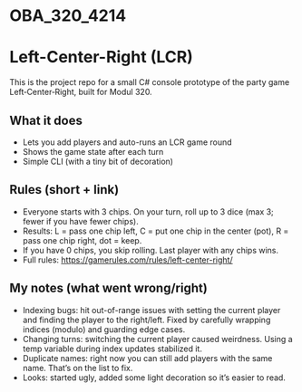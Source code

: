 # OBA_320_4214

# Left-Center-Right (LCR)

This is the project repo for a small C# console prototype of the party game Left‑Center‑Right, built for Modul 320.

## What it does

- Lets you add players and auto-runs an LCR game round
- Shows the game state after each turn
- Simple CLI (with a tiny bit of decoration)

## Rules (short + link)

- Everyone starts with 3 chips. On your turn, roll up to 3 dice (max 3; fewer if you have fewer chips).
- Results: L = pass one chip left, C = put one chip in the center (pot), R = pass one chip right, dot = keep.
- If you have 0 chips, you skip rolling. Last player with any chips wins.
- Full rules: https://gamerules.com/rules/left-center-right/

## My notes (what went wrong/right)

- Indexing bugs: hit out-of-range issues with setting the current player and finding the player to the right/left. Fixed by carefully wrapping indices (modulo) and guarding edge cases.
- Changing turns: switching the current player caused weirdness. Using a temp variable during index updates stabilized it.
- Duplicate names: right now you can still add players with the same name. That’s on the list to fix.
- Looks: started ugly, added some light decoration so it’s easier to read.
